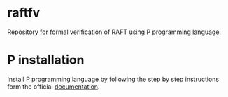 # raftfv

Repository for formal verification of RAFT using P programming language.

# P installation

Install P programming language by following the step by step instructions form the official [documentation](https://p-org.github.io/P/getstarted/install/).
